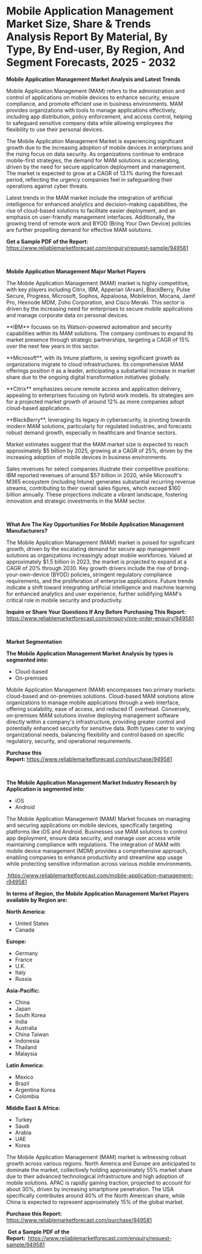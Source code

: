 <p><h1>Mobile Application Management Market Size, Share & Trends Analysis Report By Material, By Type, By End-user, By Region, And Segment Forecasts, 2025 - 2032</h1></p><p><strong>Mobile Application Management Market Analysis and Latest Trends</strong></p>
<p><p>Mobile Application Management (MAM) refers to the administration and control of applications on mobile devices to enhance security, ensure compliance, and promote efficient use in business environments. MAM provides organizations with tools to manage applications effectively, including app distribution, policy enforcement, and access control, helping to safeguard sensitive company data while allowing employees the flexibility to use their personal devices.</p><p>The Mobile Application Management Market is experiencing significant growth due to the increasing adoption of mobile devices in enterprises and the rising focus on data security. As organizations continue to embrace mobile-first strategies, the demand for MAM solutions is accelerating, driven by the need for secure application deployment and management. The market is expected to grow at a CAGR of 13.1% during the forecast period, reflecting the urgency companies feel in safeguarding their operations against cyber threats.</p><p>Latest trends in the MAM market include the integration of artificial intelligence for enhanced analytics and decision-making capabilities, the rise of cloud-based solutions to facilitate easier deployment, and an emphasis on user-friendly management interfaces. Additionally, the growing trend of remote work and BYOD (Bring Your Own Device) policies are further propelling demand for effective MAM solutions.</p></p>
<p><strong>Get a Sample PDF of the Report:&nbsp;</strong> <a href="https://www.reliablemarketforecast.com/enquiry/request-sample/949581?utm_campaign=3536&utm_medium=2&utm_source=Github&utm_content=ia&utm_term=17042025&utm_id=mobile-application-management">https://www.reliablemarketforecast.com/enquiry/request-sample/949581</a></p>
<p>&nbsp;</p>
<p><strong>Mobile Application Management Major Market Players</strong></p>
<p><p>The Mobile Application Management (MAM) market is highly competitive, with key players including Citrix, IBM, Apperian (Arxan), BlackBerry, Pulse Secure, Progress, Microsoft, Sophos, Appaloosa, MobileIron, Mocana, Jamf Pro, Hexnode MDM, Zoho Corporation, and Cisco Meraki. This sector is driven by the increasing need for enterprises to secure mobile applications and manage corporate data on personal devices.</p><p>**IBM** focuses on its Watson-powered automation and security capabilities within its MAM solutions. The company continues to expand its market presence through strategic partnerships, targeting a CAGR of 15% over the next few years in this sector.</p><p>**Microsoft**, with its Intune platform, is seeing significant growth as organizations migrate to cloud infrastructures. Its comprehensive MAM offerings position it as a leader, anticipating a substantial increase in market share due to the ongoing digital transformation initiatives globally.</p><p>**Citrix** emphasizes secure remote access and application delivery, appealing to enterprises focusing on hybrid work models. Its strategies aim for a projected market growth of around 12% as more companies adopt cloud-based applications.</p><p>**BlackBerry**, leveraging its legacy in cybersecurity, is pivoting towards modern MAM solutions, particularly for regulated industries, and forecasts robust demand growth, especially in healthcare and finance sectors.</p><p>Market estimates suggest that the MAM market size is expected to reach approximately $5 billion by 2025, growing at a CAGR of 25%, driven by the increasing adoption of mobile devices in business environments.</p><p>Sales revenues for select companies illustrate their competitive positions: IBM reported revenues of around $57 billion in 2020, while Microsoft's M365 ecosystem (including Intune) generates substantial recurring revenue streams, contributing to their overall sales figures, which exceed $160 billion annually. These projections indicate a vibrant landscape, fostering innovation and strategic investments in the MAM sector.</p></p>
<p>&nbsp;</p>
<p><strong>What Are The Key Opportunities For Mobile Application Management Manufacturers?</strong></p>
<p><p>The Mobile Application Management (MAM) market is poised for significant growth, driven by the escalating demand for secure app management solutions as organizations increasingly adopt mobile workforces. Valued at approximately $1.5 billion in 2023, the market is projected to expand at a CAGR of 20% through 2030. Key growth drivers include the rise of bring-your-own-device (BYOD) policies, stringent regulatory compliance requirements, and the proliferation of enterprise applications. Future trends indicate a shift toward integrating artificial intelligence and machine learning for enhanced analytics and user experience, further solidifying MAM's critical role in mobile security and productivity.</p></p>
<p><strong>Inquire or Share Your Questions If Any Before Purchasing This Report:</strong> <a href="https://www.reliablemarketforecast.com/enquiry/pre-order-enquiry/949581?utm_campaign=3536&utm_medium=2&utm_source=Github&utm_content=ia&utm_term=17042025&utm_id=mobile-application-management">https://www.reliablemarketforecast.com/enquiry/pre-order-enquiry/949581</a></p>
<p>&nbsp;</p>
<p><strong>Market Segmentation</strong></p>
<p><strong>The Mobile Application Management Market Analysis by types is segmented into:</strong></p>
<p><ul><li>Cloud-based</li><li>On-premises</li></ul></p>
<p><p>Mobile Application Management (MAM) encompasses two primary markets: cloud-based and on-premises solutions. Cloud-based MAM solutions allow organizations to manage mobile applications through a web interface, offering scalability, ease of access, and reduced IT overhead. Conversely, on-premises MAM solutions involve deploying management software directly within a company's infrastructure, providing greater control and potentially enhanced security for sensitive data. Both types cater to varying organizational needs, balancing flexibility and control based on specific regulatory, security, and operational requirements.</p></p>
<p><strong>Purchase this Report:&nbsp;</strong><a href="https://www.reliablemarketforecast.com/purchase/949581?utm_campaign=3536&utm_medium=2&utm_source=Github&utm_content=ia&utm_term=17042025&utm_id=mobile-application-management">https://www.reliablemarketforecast.com/purchase/949581</a></p>
<p>&nbsp;</p>
<p><strong>The Mobile Application Management Market Industry Research by Application is segmented into:</strong></p>
<p><ul><li>iOS</li><li>Android</li></ul></p>
<p><p>The Mobile Application Management (MAM) Market focuses on managing and securing applications on mobile devices, specifically targeting platforms like iOS and Android. Businesses use MAM solutions to control app deployment, ensure data security, and manage user access while maintaining compliance with regulations. The integration of MAM with mobile device management (MDM) provides a comprehensive approach, enabling companies to enhance productivity and streamline app usage while protecting sensitive information across various mobile environments.</p></p>
<p><a href="https://www.reliablemarketforecast.com/mobile-application-management-r949581?utm_campaign=3536&utm_medium=2&utm_source=Github&utm_content=ia&utm_term=17042025&utm_id=mobile-application-management">&nbsp;https://www.reliablemarketforecast.com/mobile-application-management-r949581</a></p>
<p><strong>In terms of Region, the Mobile Application Management Market Players available by Region are:</strong></p>
<p>
    <p> <strong> North America: </strong>
        <ul>
            <li>United States</li>
            <li>Canada</li>
        </ul>
        </p> 
    <p> <strong> Europe: </strong>
        <ul>
            <li>Germany</li>
            <li>France</li>
            <li>U.K.</li>
            <li>Italy</li>
            <li>Russia</li>
        </ul>
        </p> 
    <p> <strong> Asia-Pacific: </strong>
        <ul>
            <li>China</li>
            <li>Japan</li>
            <li>South Korea</li>
            <li>India</li>
            <li>Australia</li>
            <li>China Taiwan</li>
            <li>Indonesia</li>
            <li>Thailand</li>
            <li>Malaysia</li>
        </ul>
        </p> 
    <p> <strong> Latin America: </strong>
        <ul>
            <li>Mexico</li>
            <li>Brazil</li>
            <li>Argentina Korea</li>
            <li>Colombia</li>
        </ul>
        </p> 
    <p> <strong> Middle East & Africa: </strong>
        <ul>
            <li>Turkey</li>
            <li>Saudi</li>
            <li>Arabia</li>
            <li>UAE</li>
            <li>Korea</li>
        </ul>
    </p>
    </p>
<p><p>The Mobile Application Management (MAM) market is witnessing robust growth across various regions. North America and Europe are anticipated to dominate the market, collectively holding approximately 55% market share due to their advanced technological infrastructure and high adoption of mobile solutions. APAC is rapidly gaining traction, projected to account for about 30%, driven by increasing smartphone penetration. The USA specifically contributes around 40% of the North American share, while China is expected to represent approximately 15% of the global market.</p></p>
<p><strong>Purchase this Report: </strong><a href="https://www.reliablemarketforecast.com/purchase/949581?utm_campaign=3536&utm_medium=2&utm_source=Github&utm_content=ia&utm_term=17042025&utm_id=mobile-application-management">https://www.reliablemarketforecast.com/purchase/949581</a></p>
<p>&nbsp;<strong>Get a Sample PDF of the Report:&nbsp;&nbsp;</strong><a href="https://www.reliablemarketforecast.com/enquiry/request-sample/949581?utm_campaign=3536&utm_medium=2&utm_source=Github&utm_content=ia&utm_term=17042025&utm_id=mobile-application-management">https://www.reliablemarketforecast.com/enquiry/request-sample/949581</a></p>
<p><strong></strong></p>
<p><p></p><p></p><p></p></p>